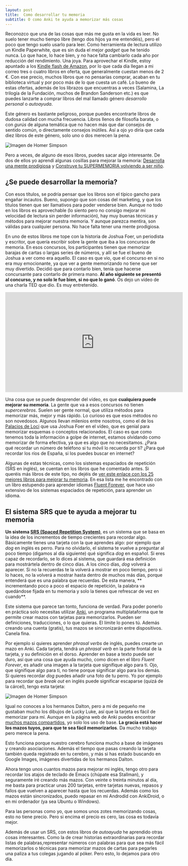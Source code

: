 ```yaml
---
layout: post
title:  Como desarrollar tu memoria
subtitle: O como Anki te ayuda a memorizar más cosas
---
```


Reconozco que una de las cosas que más me gusta en la vida es leer. No suelo tener mucho tiempo libre (tengo dos hijos ya me entendéis), pero el poco que tengo suelo usarlo para leer. Como herramienta de lectura utilizo un Kindle Paperwhite, que es sin duda el mejor *gadget* que he tenido nunca. Lo que hace, lo hace bien, y no hace falta cambiarlo cada año por reducción del rendimiento. Una joya. Para aprovechar el Kindle, estoy apuntado a los [Kindle flash de Amazon](https://www.amazon.es/gp/feature.html?ie=UTF8&docId=1000626083), por lo que cada día llegan a mi correo tres o cuatro libros en oferta, que generalmente cuestan menos de 2 €. Con ese precio, muchos libros que no pensarías comprar, acaban en tu biblioteca virtual y por poco más de lo que cuesta un café. Lo bueno de estas ofertas, además de los librazos que encuentras a veces (Salamina, La trilogía de la Fundación, muchos de Brandon Sanderson etc.) es que puedes lanzarte a comprar libros del mal llamado género *desarrollo personal* o *autoayuda*. 

Este género es bastante peligroso, porque puedes encontrarte libros de dudosa calidad con mucha frecuencia. Libros llenos de filosofía barata, o con *gurús* de alguna temática que no hacen más que dar consejos de sentido común, o directamente consejos inútiles. Así a ojo yo diría que cada diez libros de este género, solo uno o dos merecen la pena.

![Imagen de Homer Simpson](http://www.charlascylon.com/img/posts/2016/homer.jpg)

Pero a veces, de alguno de esos libros, puedes sacar algo interesante. De dos de ellos yo aprendí algunas cosillas para mejorar la memoria: [Desarrolla una mente prodigiosa](https://www.amazon.es/Desarrolla-Mente-Prodigiosa-Best-Book/dp/8441421269/ref=sr_1_1?ie=UTF8&qid=1476040370&sr=8-1&keywords=desarrolla+una+mente+prodigiosa) y [Construye tu SUPERMEMORIA volviendo a ser niño](https://www.amazon.es/Construye-SUPERMEMORIA-volviendo-ser-ni%C3%B1o-ebook/dp/B015VIANCK/ref=sr_1_2?ie=UTF8&qid=1476040370&sr=8-2&keywords=desarrolla+una+mente+prodigiosa). 


## ¿Se puede desarrollar la memoria?

Con esos títulos, se podría pensar que los libros son el típico gancho para engañar incautos. Bueno, supongo que son cosas del marketing, y que los títulos tienen que ser llamativos para poder venderse bien. Aunque no todo en los libros es aprovechable (lo siento pero no consigo mejorar mi velocidad de lectura sin perder información), hay muy buenas técnicas y métodos para mejorar nuestra memoria. Y aunque parezca mentira, son válidas para cualquier persona. No hace falta tener una mente prodigiosa.

En uno de estos libros me tope con la historia de Joshua Foer, un periodista y escritor, que quería escribir sobre la gente que iba a los concursos de memoria. En esos concursos, los participantes tienen que memorizar barajas de cartas o largas series de números, y allí se fue el bueno de Joshua a ver como era aquello. El caso es que vio, que el concurso en si no era muy emocionante, ya que ver a gente memorizando no tiene que ser muy divertido. Decidió que para contarlo bien, tenía que hacerse concursante para contarlo de primera mano. **Al año siguiente se presentó al concurso, y no solo le fue bien, si no que lo ganó**. Os dejo un vídeo de una charla TED que dio. Es muy entretenido.

<iframe width="560" height="315" src="https://www.youtube.com/embed/U6PoUg7jXsA" frameborder="0" allowfullscreen></iframe>

Una cosa que se puede desprender del vídeo, es que **cualquiera puede mejorar su memoria**. La gente que va a esos concursos no tienen *supercerebros*. Suelen ser gente normal, que utiliza métodos para memorizar más, mejor y más rápido. Lo curioso es que esos métodos no son novedosos. Algunos llevan milenios entre nosotros, como el de los [Palacios de Loci](https://es.wikipedia.org/wiki/Palacio_de_la_memoria) que usa Joshua Foer en el vídeo, que es genial para memorizar esquemas o conceptos relacionados. El caso es que como tenemos toda la información a golpe de internet, estamos olvidando como memorizar de forma efectiva, ya que es algo que no necesitamos. ¿Para qué recordar un número de teléfono si tu móvil lo recuerda por ti? ¿Para qué recordar los ríos de España, si los puedes buscar en internet?

Algunas de estas técnicas, como los sistemas espaciados de repetición (SRS en inglés), se cuentan en los libros que he comentado antes. Si queréis más libros de este tipo, no dejéis de [ver este enlace con los 25 mejores libros para mejorar tu memoria](http://www.multipotens.com/memory-improvement-books/?utm_medium=email&utm_source=other&utm_campaign=opencourse.GdeNrll1EeSROyIACtiVvg.announcements%7Eopencourse.GdeNrll1EeSROyIACtiVvg.819FcHXgEeawABKCSjpYXw). En esa lista me he encontrado con un libro estupendo para aprender idiomas [Fluent Forever](https://www.amazon.es/Fluent-Forever-Learn-Language-Forget-ebook/dp/B00IBZ405W/ref=sr_1_1?s=digital-text&ie=UTF8&qid=1476045593&sr=1-1&keywords=fluent+forever), que hace uso extensivo de los sistemas espaciados de repetición, para aprender un idioma. 

## El sistema SRS que te ayuda a mejorar tu memoria

**Un sistema [SRS (Spaced Repetition System)](https://es.wikipedia.org/wiki/Repaso_espaciado)**, es un sistema que se basa en la idea de los incrementos de tiempo crecientes para recordar algo. Básicamente  tienes una tarjeta con la que aprendes algo: por ejemplo que *dog* en inglés es perro. Para no olvidarlo, el sistema te vuelve a preguntar al poco tiempo (digamos al día siguiente) qué significa *dog* en español. Si eres capaz de recordarlo, se lo dices al sistema, que guardará esa definición para mostrártela dentro de cinco días. A los cinco días, *dog* volverá a aparecer. Si no la recuerdas te la volverá a mostrar en poco tiempo, pero si lo haces, no la volverá a mostrar hasta dentro de muchos más días, porque entenderá que es una palabra que recuerdas. De esta manera, ** incrementando poco a poco el espacio de repetición, la palabra va quedándose fijada en tu memoria y solo la tienes que refrescar de vez en cuando**.

Este sistema que parece tan tonto, funciona de verdad. Para poder ponerlo en práctica solo necesitas utilizar [Anki](http://ankisrs.net/), un programa multiplataforma que te permite crear mazos con tarjetas para memorizarlos. Pueden ser definiciones, traducciones, o lo que quieras. El límite lo pones tú. Además creando una cuenta (gratis), tus mazos se sincronizarán entre dispositivos. Canela fina.

Por ejemplo si quieres aprender *phrasal verbs* de inglés, puedes crearte un mazo en Anki. Cada tarjeta, tendrá un *phrasal verb* en la parte frontal de la tarjeta, y su definición en el dorso. Aprender en base a texto puede ser duro, así que una cosa que ayuda mucho, como dicen en el libro *Fluent Forever*, es añadir una imagen a la tarjeta que signifique algo para ti. Ojo, que signifique algo para ti, no tiene porque significar algo para los demás. Si quieres recordar *dog* puedes añadir una foto de tu perro. Yo por ejemplo para recordar que *break out* en inglés puede significar escaparse (quizá de la cárcel), tengo esta tarjeta:

![Imagen de Homer Simpson](http://www.charlascylon.com/img/posts/2016/breakout.png)

Igual no conoces a los hermanos Dalton, pero a mi de pequeño me gustaban mucho los dibujos de Lucky Luke, así que la tarjeta es fácil de memorizar para mí. Aunque en la página web de Anki puedes encontrar [muchos mazos compartidos](https://ankiweb.net/shared/decks/), yo solo los uso de base. **La gracia está hacer los mazos tuyos, para que te sea fácil memorizarlos**. Da mucho trabajo pero merece la pena.

Esto funciona porque nuestro cerebro funciona mucho a base de imágenes y creando asociaciones. Además el tiempo que pasas creando la tarjeta también queda registrado en tu cerebro, y más si has estado buscando en Google Images, imágenes divertidas de los hermanos Dalton.

Ahora tengo unos cuantos mazos para mejorar mi inglés, tengo otro para recordar los atajos de teclado de Emacs (chúpate esa Stallman), y seguramente iré creando más mazos. Con veinte o treinta minutos al día, me basta para practicar unas 200 tarjetas, entre tarjetas nuevas, repasos y fallos que vuelven a aparecer hasta que los recuerdas.  Además como los mazos están sincronizados, puedo repasar en mi Androdid con AnkiDroid, o en mi ordenador (ya sea Ubuntu o Windows).

Para las personas como yo, que somos unos zotes memorizando cosas, esto no tiene precio. Pero si encima el precio es cero, las cosa es todavía mejor.

Además de usar un SRS, con estos libros de *autoayuda* he aprendido otras cosas interesantes. Como la de crear historias extraordinarias para recordar listas de palabras,representar números con palabras para que sea más fácil memorizarlos o técnicas para memorizar mazos de cartas para pegarles una paliza a tus colegas jugando al póker. Pero esto, lo dejamos para otro día.